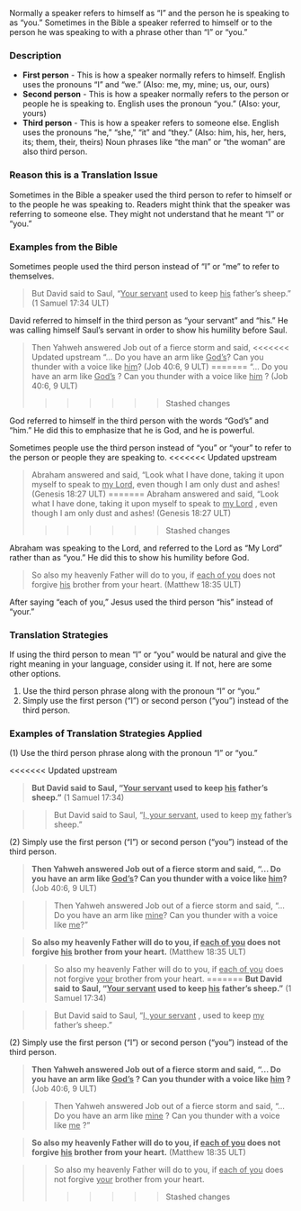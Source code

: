
Normally a speaker refers to himself as “I” and the person he is speaking to as “you.” Sometimes in the Bible a speaker referred to himself or to the person he was speaking to with a phrase other than “I” or “you.”

### Description

* **First person** - This is how a speaker normally refers to himself.  English uses the pronouns “I” and “we.” (Also: me, my, mine; us, our, ours)
* **Second person** - This is how a speaker normally refers to the person or people he is speaking to. English uses  the pronoun “you.” (Also: your, yours)
* **Third person** - This is how a speaker refers to someone else. English uses the pronouns “he,” “she,” “it” and “they.” (Also: him, his, her, hers, its; them, their, theirs) Noun phrases like “the man” or “the woman” are also third person.

### Reason this is a Translation Issue

Sometimes in the Bible a speaker used the third person to refer to himself or to the people he was speaking to. Readers might think that the speaker was referring to someone else. They might not understand that he meant “I” or “you.”

### Examples from the Bible

Sometimes people used the third person instead of “I” or “me” to refer to themselves.
> But David said to Saul, “<u>Your servant</u> used to keep <u>his</u> father’s sheep.” (1 Samuel 17:34 ULT)

David referred to himself in the third person as “your servant” and “his.” He was calling himself Saul’s servant in order to show his humility before Saul.

> Then Yahweh answered Job out of a fierce storm and said,
<<<<<<< Updated upstream
> “… Do you have an arm like <u>God’s</u>? Can you thunder with a voice like <u>him</u>? (Job 40:6, 9 ULT)
=======
> “… Do you have an arm like <u>God’s</u> ? Can you thunder with a voice like <u>him</u> ? (Job 40:6, 9 ULT)
>>>>>>> Stashed changes

God referred to himself in the third person with the words “God’s” and “him.” He did this to emphasize that he is God, and he is powerful.

Sometimes people use the third person instead of “you” or “your” to refer to the person or people they are speaking to.
<<<<<<< Updated upstream
> Abraham answered and said, “Look what I have done, taking it upon myself to speak to <u>my Lord</u>, even though I am only dust and ashes! (Genesis 18:27 ULT)
=======
> Abraham answered and said, “Look what I have done, taking it upon myself to speak to <u>my Lord</u> , even though I am only dust and ashes! (Genesis 18:27 ULT)
>>>>>>> Stashed changes

Abraham was speaking to the Lord, and referred to the Lord as “My Lord” rather than as “you.” He did this to show his humility before God.
> So also my heavenly Father will do to you, if <u>each of you</u> does not forgive <u>his</u> brother from your heart. (Matthew 18:35 ULT)

After saying “each of you,” Jesus used the third person “his” instead of “your.”

### Translation Strategies

If using the third person to mean “I” or “you” would be natural and give the right meaning in your language, consider using it. If not, here are some other options.

1. Use the third person phrase along with the pronoun “I” or “you.”
1. Simply use the first person (“I”) or second person (“you”) instead of the third person.

### Examples of Translation Strategies Applied

(1) Use the third person phrase along with the pronoun “I” or “you.”

<<<<<<< Updated upstream
> **But David said to Saul, “<u>Your servant</u> used to keep <u>his</u> father’s sheep.”** (1 Samuel 17:34)

>> But David said to Saul, “<u>I, your servant</u>, used to keep <u>my</u> father’s sheep.”

(2) Simply use the first person (“I”) or second person (“you”) instead of the third person.

> **Then Yahweh answered Job out of a fierce storm and said, “… Do you have an arm like <u>God’s</u>? Can you thunder with a voice like <u>him</u>?** (Job 40:6, 9 ULT)

>> Then Yahweh answered Job out of a fierce storm and said, “… Do you have an arm like <u>mine</u>? Can you thunder with a voice like <u>me</u>?”

> **So also my heavenly Father will do to you, if <u>each of you</u> does not forgive <u>his</u> brother from your heart.** (Matthew 18:35 ULT)

>> So also my heavenly Father will do to you, if <u>each of you</u> does not forgive <u>your</u> brother from your heart.
=======
> **But David said to Saul, “<u>Your servant</u> used to keep <u>his</u> father’s sheep.”**  (1 Samuel 17:34)

>> But David said to Saul, “<u>I, your servant</u> , used to keep <u>my</u> father’s sheep.”

(2) Simply use the first person (“I”) or second person (“you”) instead of the third person.

> **Then Yahweh answered Job out of a fierce storm and said, “… Do you have an arm like <u>God’s</u> ? Can you thunder with a voice like <u>him</u> ?**  (Job 40:6, 9 ULT)

>> Then Yahweh answered Job out of a fierce storm and said, “… Do you have an arm like <u>mine</u> ? Can you thunder with a voice like <u>me</u> ?”

> **So also my heavenly Father will do to you, if <u>each of you</u> does not forgive <u>his</u>  brother from your heart.**  (Matthew 18:35 ULT)

>> So also my heavenly Father will do to you, if <u>each of you</u> does not forgive <u>your</u>  brother from your heart.
>>>>>>> Stashed changes

